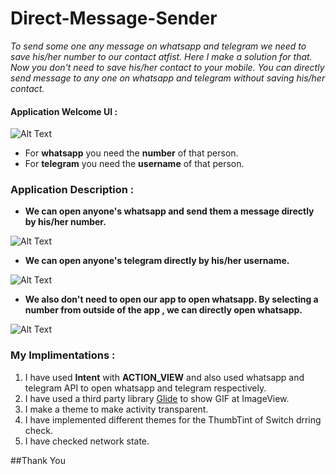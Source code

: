# Direct-Message-Sender

*To send some one any message on whatsapp and telegram we need to save his/her number to our contact atfist.*
*Here I make a solution for that. Now you don't need to save his/her contact to your mobile.*
*You can directly send message to any one on whatsapp and telegram without saving his/her contact.*

#### Application Welcome UI :
![Alt Text](https://media.giphy.com/media/USP6DMCPXvjQcRpoO1/giphy.gif)

* For **whatsapp** you need the **number** of that person.
* For **telegram** you need the **username** of that person.

### Application Description :

* **We can open anyone's whatsapp and send them a message directly by his/her number.**

![Alt Text](https://media.giphy.com/media/TAr0M4Dq8qcDIdYQpm/giphy.gif)
* **We can open anyone's telegram directly by his/her username.**

![Alt Text](https://media.giphy.com/media/jfLTNjsWNjQgPfwB0r/giphy.gif)
* **We also don't need to open our app to open whatsapp. By selecting a number from outside of the app , we can directly open whatsapp.** 

![Alt Text](https://media.giphy.com/media/rIp6tptYISNPNekSIR/giphy.gif)

### My Implimentations  :

1. I have used **Intent** with **ACTION_VIEW** and also used whatsapp and telegram API to open whatsapp and telegram respectively.
2. I have used a third party library [Glide](https://github.com/bumptech/glide) to show GIF at ImageView.
3. I make a theme to make activity transparent.
4. I have implemented different themes for the ThumbTint of Switch drring check.
5. I have checked network state.

##Thank You
